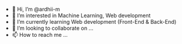 - 👋 Hi, I’m @ardhii-m
- 👀 I’m interested in Machine Learning, Web development
- 🌱 I’m currently learning Web development (Front-End & Back-End)
- 💞️ I’m looking to collaborate on ...
- 📫 How to reach me ...

<!---
ardhii-m/ardhii-m is a ✨ special ✨ repository because its `README.md` (this file) appears on your GitHub profile.
You can click the Preview link to take a look at your changes.
--->
